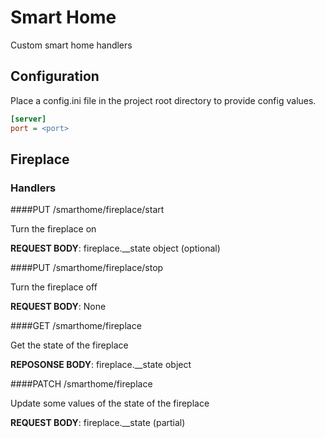 # Smart Home
Custom smart home handlers

## Configuration

Place a config.ini file in the project root directory to provide config values.

```ini
[server]
port = <port>
```

## Fireplace

### Handlers

####PUT /smarthome/fireplace/start

Turn the fireplace on

**REQUEST BODY**: fireplace.__state object (optional)

####PUT /smarthome/fireplace/stop

Turn the fireplace off

**REQUEST BODY**: None

####GET /smarthome/fireplace

Get the state of the fireplace

**REPOSONSE BODY**: fireplace.__state object

####PATCH /smarthome/fireplace

Update some values of the state of the fireplace

**REQUEST BODY**: fireplace.__state (partial)
